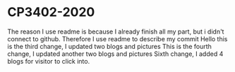 # CP3402-2020
The reason I use readme is because I already finish all my part, but i didn't connect to github.
Therefore I use readme to describe my commit
Hello this is the third change, I updated two blogs and pictures
This is the fourth change, I updated another two blogs and pictures
Sixth change, I added 4 blogs for visitor to click into.